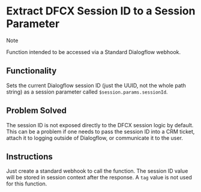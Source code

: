 # Extract DFCX Session ID to a Session Parameter

> [!NOTE]
> Function intended to be accessed via a Standard Dialogflow webhook.

## Functionality

Sets the current Dialogflow session ID (just the UUID, not the whole path string) as a session parameter called `$session.params.sessionId`.

## Problem Solved

The session ID is not exposed directly to the DFCX session logic by default. This can be a problem if one needs to pass the session ID into a CRM ticket, attach it to logging outside of Dialogflow, or communicate it to the user.

## Instructions

Just create a standard webhook to call the function. The session ID value will be stored in session context after the response. A `tag` value is not used for this function.